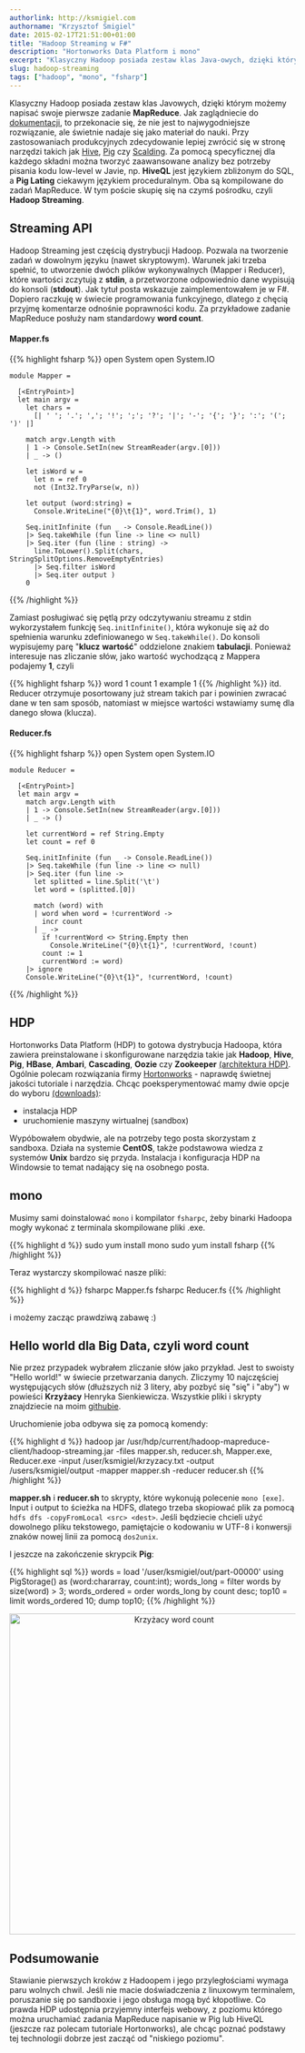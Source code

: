 ```yaml
---
authorlink: http://ksmigiel.com
authorname: "Krzysztof Śmigiel"
date: 2015-02-17T21:51:00+01:00
title: "Hadoop Streaming w F#"
description: "Hortonworks Data Platform i mono"
excerpt: "Klasyczny Hadoop posiada zestaw klas Java-owych, dzięki którym możemy napisać swoje pierwsze zadanie MapReduce. Nie jest to najwygodniejsze rozwiązanie, ale świetnie nadaje się jako materiał do nauki. Przy produkcyjnych zastosowaniach zdecydowanie lepiej zwrócić się w stronę narzędzi takich jak Hive, Pig czy Scalding."
slug: hadoop-streaming
tags: ["hadoop", "mono", "fsharp"]
---
```


Klasyczny Hadoop posiada zestaw klas Javowych, dzięki którym możemy napisać swoje pierwsze zadanie **MapReduce**. Jak zaglądniecie do [dokumentacji](http://hadoop.apache.org/docs/r1.2.1/mapred_tutorial.html), to przekonacie się, że nie jest to najwygodniejsze rozwiązanie, ale świetnie nadaje się jako materiał do nauki. Przy zastosowaniach produkcyjnych zdecydowanie lepiej zwrócić się w stronę narzędzi takich jak [Hive](https://hive.apache.org/), [Pig](http://pig.apache.org/) czy [Scalding](https://github.com/twitter/scalding). Za pomocą specyficznej dla każdego składni można tworzyć zaawansowane analizy bez potrzeby pisania kodu low-level w Javie, np. **HiveQL** jest językiem zbliżonym do SQL, a **Pig Lating** ciekawym językiem proceduralnym. Oba są kompilowane do zadań MapReduce. W tym poście skupię się na czymś pośrodku, czyli **Hadoop Streaming**.

## Streaming API

Hadoop Streaming jest częścią dystrybucji Hadoop. Pozwala na tworzenie zadań w dowolnym języku (nawet skryptowym). Warunek jaki trzeba spełnić, to utworzenie dwóch plików wykonywalnych (Mapper i Reducer), które wartości zczytują z **stdin**, a przetworzone odpowiednio dane wypisują do konsoli (**stdout**). Jak tytuł posta wskazuje zaimplementowałem je w F#. Dopiero raczkuję w świecie programowania funkcyjnego, dlatego z chęcią przyjmę komentarze odnośnie poprawności kodu. Za przykładowe zadanie MapReduce posłuży nam standardowy **word count**. 

#### Mapper.fs
{{% highlight fsharp %}}
    open System
    open System.IO

    module Mapper =

      [<EntryPoint>]
      let main argv = 
        let chars =
          [| ' '; '.'; ','; '!'; ';'; '?'; '|'; '-'; '{'; '}'; ':'; '('; ')' |]

        match argv.Length with
        | 1 -> Console.SetIn(new StreamReader(argv.[0]))
        | _ -> ()

        let isWord w =
          let n = ref 0
          not (Int32.TryParse(w, n))

        let output (word:string) =
          Console.WriteLine("{0}\t{1}", word.Trim(), 1)

        Seq.initInfinite (fun _ -> Console.ReadLine())
        |> Seq.takeWhile (fun line -> line <> null)
        |> Seq.iter (fun (line : string) -> 
          line.ToLower().Split(chars, StringSplitOptions.RemoveEmptyEntries)
          |> Seq.filter isWord
          |> Seq.iter output )
        0
{{% /highlight %}}

Zamiast posługiwać się pętlą przy odczytywaniu streamu z stdin wykorzystałem funkcję `Seq.initInfinite()`, która wykonuje się aż do spełnienia warunku zdefiniowanego w `Seq.takeWhile()`. Do konsoli wypisujemy parę "**klucz** **wartość**" oddzielone znakiem **tabulacji**. Ponieważ interesuje nas zliczanie słów, jako wartość wychodzącą z Mappera podajemy **1**, czyli

{{% highlight fsharp %}}
    word    1
    count    1
    example    1
{{% /highlight %}}
itd. Reducer otrzymuje posortowany już stream takich par i powinien zwracać dane w ten sam sposób, natomiast w miejsce wartości wstawiamy sumę dla danego słowa (klucza).

#### Reducer.fs
{{% highlight fsharp %}}
    open System
    open System.IO

    module Reducer =

      [<EntryPoint>]
      let main argv = 
        match argv.Length with
        | 1 -> Console.SetIn(new StreamReader(argv.[0]))
        | _ -> ()

        let currentWord = ref String.Empty
        let count = ref 0

        Seq.initInfinite (fun _ -> Console.ReadLine())
        |> Seq.takeWhile (fun line -> line <> null)
        |> Seq.iter (fun line ->
          let splitted = line.Split('\t')
          let word = (splitted.[0])

          match (word) with
          | word when word = !currentWord ->
            incr count
          | _ ->
            if !currentWord <> String.Empty then
              Console.WriteLine("{0}\t{1}", !currentWord, !count)
            count := 1
            currentWord := word)
        |> ignore
        Console.WriteLine("{0}\t{1}", !currentWord, !count)
{{% /highlight %}}

## HDP

Hortonworks Data Platform (HDP) to gotowa dystrybucja Hadoopa, która zawiera preinstalowane i skonfigurowane narzędzia takie jak **Hadoop**, **Hive**, **Pig**, **HBase**, **Ambari**, **Cascading**, **Oozie** czy **Zookeeper** [(architektura HDP)](http://docs.hortonworks.com/HDPDocuments/HDP2/HDP-2.2.0/Getting_Started_v22/media/01-RawContent/Getting%20Started/Full%20View.png). Ogólnie polecam rozwiązania firmy [Hortonworks](http://hortonworks.com/) - naprawdę świetnej jakości tutoriale i narzędzia. Chcąc poeksperymentować mamy dwie opcje do wyboru [(downloads)](http://hortonworks.com/hdp/downloads/):

- instalacja HDP
- uruchomienie maszyny wirtualnej (sandbox)

Wypóbowałem obydwie, ale na potrzeby tego posta skorzystam z sandboxa. Działa na systemie **CentOS**, także podstawowa wiedza z systemów **Unix** bardzo się przyda.  Instalacja i konfiguracja HDP na Windowsie to temat nadający się na osobnego posta.

## mono

Musimy sami doinstalować `mono` i kompilator `fsharpc`, żeby binarki Hadoopa mogły wykonać z terminala skompilowane pliki .exe.

{{% highlight d %}}
    sudo yum install mono
    sudo yum install fsharp
{{% /highlight %}}

Teraz wystarczy skompilować nasze pliki:

{{% highlight d %}}
    fsharpc Mapper.fs
    fsharpc Reducer.fs
{{% /highlight %}}

i możemy zacząc prawdziwą zabawę :)

## Hello world dla Big Data, czyli word count

Nie przez przypadek wybrałem zliczanie słów jako przykład. Jest to swoisty "Hello world!" w świecie przetwarzania danych. Zliczymy 10 najczęściej występujących słów (dłuższych niż 3 litery, aby pozbyć się "się" i "aby") w powieści **Krzyżacy** Henryka Sienkiewicza. Wszystkie pliki i skrypty znajdziecie na moim [githubie](https://github.com/ksmigiel/hadoop-streaming-fharp).

Uruchomienie joba odbywa się za pomocą komendy:

{{% highlight d %}}
    hadoop jar /usr/hdp/current/hadoop-mapreduce-client/hadoop-streaming.jar
        -files mapper.sh, reducer.sh, Mapper.exe, Reducer.exe
        -input /user/ksmigiel/krzyzacy.txt
        -output /users/ksmigiel/output
        -mapper mapper.sh
        -reducer reducer.sh
{{% /highlight %}}

**mapper.sh** i **reducer.sh** to skrypty, które wykonują polecenie `mono [exe]`.
Input i output to ścieżka na HDFS, dlatego trzeba skopiować plik za pomocą `hdfs dfs -copyFromLocal <src> <dest>`.
Jeśli będziecie chcieli użyć dowolnego pliku tekstowego, pamiętajcie o kodowaniu w UTF-8 i konwersji znaków nowej linii za pomocą `dos2unix`.

I jeszcze na zakończenie skrypcik **Pig**:

{{% highlight sql %}}
    words = load '/user/ksmigiel/out/part-00000' using PigStorage() as (word:chararray, count:int);
    words_long = filter words by size(word) > 3;
    words_ordered = order words_long by count desc;
    top10 = limit words_ordered 10;
    dump top10;
{{% /highlight %}}

<div>
  <a href="https://plot.ly/~ksmigiel/17/" target="_blank" title="Krzyżacy word count" style="display: block; text-align: center;"><img src="https://plot.ly/~ksmigiel/17.png" alt="Krzyżacy word count" style="max-width: 100%;width: 564px;"  width="564" onerror="this.onerror=null;this.src='https://plot.ly/404.png';" /></a>
  <script data-plotly="ksmigiel:17" src="https://plot.ly/embed.js" async></script>
</div>

## Podsumowanie

Stawianie pierwszych kroków z Hadoopem i jego przyległościami wymaga paru wolnych chwil. Jeśli nie macie doświadczenia z linuxowym terminalem, poruszanie się po sandboxie i jego obsługa mogą być kłopotliwe. Co prawda HDP udostępnia przyjemny interfejs webowy, z poziomu którego można uruchamiać zadania MapReduce napisanie w Pig lub HiveQL (jeszcze raz polecam tutoriale Hortonworks), ale chcąc poznać podstawy tej technologii dobrze jest zacząć od "niskiego poziomu".
